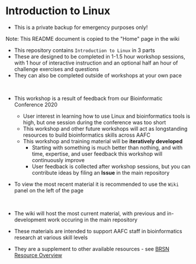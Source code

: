 # Introduction to Linux

- This is a private backup for emergency purposes only!

Note: This README document is copied to the "Home" page in the wiki

- This repository contains `Introduction to Linux` in 3 parts
- These are designed to be completed in 1-1.5 hour workshop sessions, with 1 hour of interactive instruction and an optional half an hour of challenge exercises and questions
- They can also be completed outside of workshops at your own pace

<br>

- This workshop is a result of feedback from our Bioinformatic Conference 2020
  - User interest in learning how to use Linux and bioinformatics tools is high, but one session during the conference was too short
  - This workshop and other future workshops will act as longstanding resources to build bioinformatics skills across AAFC
  - This workshop and training material will be **iteratively developed**
    - Starting with something is much better than nothing, and with time, expertise, and user feedback this workshop will continuously improve
    - User feedback is collected after workshop sessions, but you can contribute ideas by filing an **Issue** in the main repository
- To view the most recent material it is recommended to use the `Wiki` panel on the left of the page
  
  <br>

- The wiki will host the most current material, with previous and in-development work occuring in the main repository
- These materials are intended to support AAFC staff in bioinformatics research at various skill levels
- They are a supplement to other available resources - see [BRSN Resource Overview](https://collab.agr.gc.ca/co/BRS-SRB/SitePages/Resource%20Overview.aspx)
